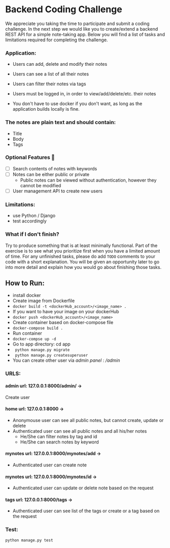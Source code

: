 # Backend Coding Challenge

We appreciate you taking the time to participate and submit a coding challenge. In the next step we would like you to
create/extend a backend REST API for a simple note-taking app. Below you will find a list of tasks and limitations
required for completing the challenge.

### Application:

* Users can add, delete and modify their notes
* Users can see a list of all their notes
* Users can filter their notes via tags
* Users must be logged in, in order to view/add/delete/etc. their notes

* You don't have to use docker if you don't want, as long as the application builds locally is fine.

### The notes are plain text and should contain:

* Title
* Body
* Tags

### Optional Features 🚀

* [ ] Search contents of notes with keywords
* [ ] Notes can be either public or private
    * Public notes can be viewed without authentication, however they cannot be modified
* [ ] User management API to create new users

### Limitations:

* use Python / Django
* test accordingly

### What if I don't finish?

Try to produce something that is at least minimally functional. Part of the exercise is to see what you prioritize first when you have a limited amount of time. For any unfinished tasks, please do add `TODO` comments to your code with a short explanation. You will be given an opportunity later to go into more detail and explain how you would go about finishing those tasks.


## How to Run:
- install docker
- Create image from Dockerfile
- ```docker build -t <dockerHub_account>/<image_name> . ```
- If you want to have your image on your dockerHub
- ```docker push <dockerHub_account>/<image_name> ```
- Create container based on docker-compose file
- ```docker-compose build . ```
- Run container
- ``` docker-compse up -d ```
- Go to app directory: cd app
- ``` python manage.py migrate```
- ``` python manage.py createsuperuser```
- You can create other user via *admin panel* : */admin* 



### URLS:
#### admin url: 127.0.0.1:8000/admin/ -> 
Create user
#### home url: 127.0.0.1:8000 -> 
* Anonymouse user can see all public notes, but cannot create, update or delete
* Authenticated user can see all public notes and all his/her notes
    * He/She can filter notes by tag and id
    * He/She can search notes by keyword 

#### mynotes url: 127.0.0.1:8000/mynotes/add -> 
* Authenticated user can create note
#### mynotes url: 127.0.0.1:8000/mynotes/id -> 
* Authenticated user can update or delete note based on the request

#### tags url: 127.0.0.1:8000/tags -> 
* Authenticated user can see list of the tags or create or a tag based on the request

### Test:
```
python manage.py test
```

